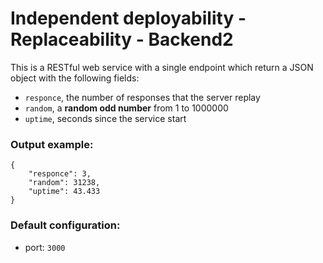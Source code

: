 # Independent deployability - Replaceability - Backend2
This is a RESTful web service with a single endpoint which return a JSON object with the following fields:
- `responce`, the number of responses that the server replay
- `random`, a **random odd number** from 1 to 1000000
- `uptime`, seconds since the service start


### Output example:
```
{
    "responce": 3,
    "random": 31238,
    "uptime": 43.433
}
```

### Default configuration:
- port: `3000`
